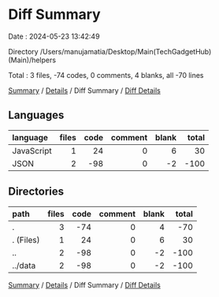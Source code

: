 # Diff Summary

Date : 2024-05-23 13:42:49

Directory /Users/manujamatia/Desktop/Main(TechGadgetHub)(Main)/helpers

Total : 3 files,  -74 codes, 0 comments, 4 blanks, all -70 lines

[Summary](results.md) / [Details](details.md) / Diff Summary / [Diff Details](diff-details.md)

## Languages
| language | files | code | comment | blank | total |
| :--- | ---: | ---: | ---: | ---: | ---: |
| JavaScript | 1 | 24 | 0 | 6 | 30 |
| JSON | 2 | -98 | 0 | -2 | -100 |

## Directories
| path | files | code | comment | blank | total |
| :--- | ---: | ---: | ---: | ---: | ---: |
| . | 3 | -74 | 0 | 4 | -70 |
| . (Files) | 1 | 24 | 0 | 6 | 30 |
| .. | 2 | -98 | 0 | -2 | -100 |
| ../data | 2 | -98 | 0 | -2 | -100 |

[Summary](results.md) / [Details](details.md) / Diff Summary / [Diff Details](diff-details.md)